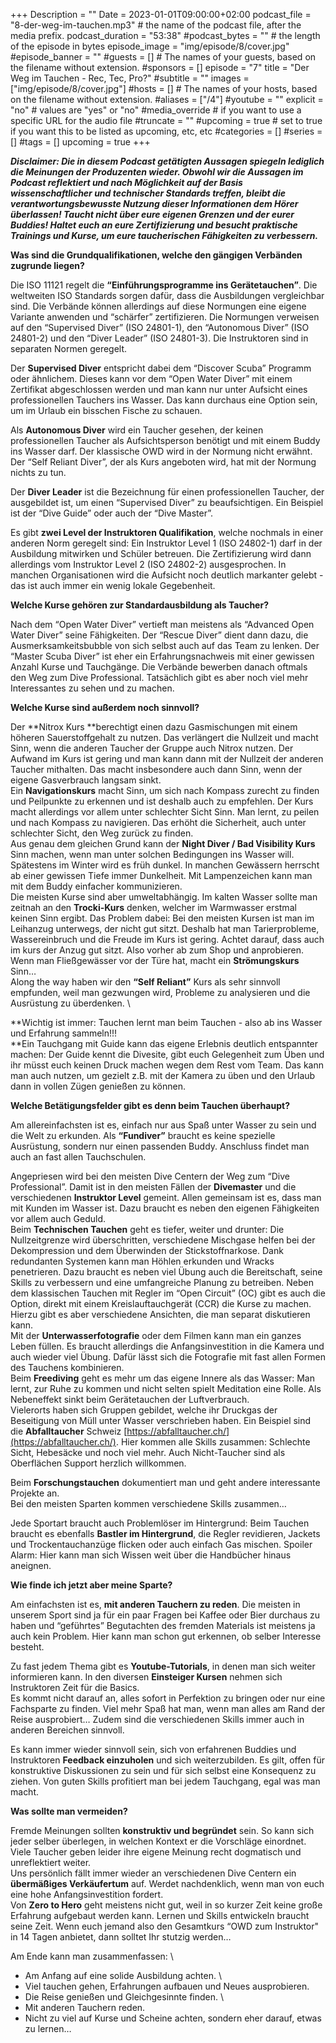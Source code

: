 +++
Description = ""
Date = 2023-01-01T09:00:00+02:00
podcast_file = "8-der-weg-im-tauchen.mp3" # the name of the podcast file, after the media prefix.
podcast_duration = "53:38"
#podcast_bytes = "" # the length of the episode in bytes
episode_image = "img/episode/8/cover.jpg"
#episode_banner = ""
#guests = [] # The names of your guests, based on the filename without extension.
#sponsors = []
episode = "7"
title = "Der Weg im Tauchen - Rec, Tec, Pro?"
#subtitle = ""
images = ["img/episode/8/cover.jpg"]
#hosts = [] # The names of your hosts, based on the filename without extension.
#aliases = ["/4"]
#youtube = ""
explicit = "no" # values are "yes" or "no"
#media_override # if you want to use a specific URL for the audio file
#truncate = ""
#upcoming = true # set to true if you want this to be listed as upcoming, etc, etc
#categories = []
#series = []
#tags = []
upcoming = true
+++

<style>
img {
max-width: 80%;
max-height: 400px;
}
</style>

**_Disclaimer: Die in diesem Podcast getätigten Aussagen spiegeln lediglich die Meinungen der Produzenten wieder. Obwohl wir die Aussagen im Podcast reflektiert und nach Möglichkeit auf der Basis wissenschaftlicher und technischer Standards treffen, bleibt die verantwortungsbewusste Nutzung dieser Informationen dem Hörer überlassen! Taucht nicht über eure eigenen Grenzen und der eurer Buddies! Haltet euch an eure Zertifizierung und besucht praktische Trainings und Kurse, um eure taucherischen Fähigkeiten zu verbessern._**

**Was sind die Grundqualifikationen, welche den gängigen Verbänden zugrunde liegen?**

Die ISO 11121 regelt die **“Einführungsprogramme ins Gerätetauchen”**. Die weltweiten ISO Standards sorgen dafür, dass die Ausbildungen vergleichbar sind. Die Verbände können allerdings auf diese Normungen eine eigene Variante anwenden und “schärfer” zertifizieren. Die Normungen verweisen auf den “Supervised Diver” (ISO 24801-1), den “Autonomous Diver” (ISO 24801-2) und den “Diver Leader” (ISO 24801-3). Die Instruktoren sind in separaten Normen geregelt. 

Der **Supervised Diver** entspricht dabei dem “Discover Scuba” Programm oder ähnlichem. Dieses kann vor dem “Open Water Diver” mit einem Zertifikat abgeschlossen werden und man kann nur unter Aufsicht eines professionellen Tauchers ins Wasser. Das kann durchaus eine Option sein, um im Urlaub ein bisschen Fische zu schauen.

Als **Autonomous Diver** wird ein Taucher gesehen, der keinen professionellen Taucher als Aufsichtsperson benötigt und mit einem Buddy ins Wasser darf. Der klassische OWD wird in der Normung nicht erwähnt. Der “Self Reliant Diver”, der als Kurs angeboten wird, hat mit der Normung nichts zu tun.

Der **Diver Leader** ist die Bezeichnung für einen professionellen Taucher, der ausgebildet ist, um einen “Supervised Diver” zu beaufsichtigen. Ein Beispiel ist der “Dive Guide” oder auch der “Dive Master”.

Es gibt **zwei Level der Instruktoren Qualifikation**, welche nochmals in einer anderen Norm geregelt sind: Ein Instruktor Level 1 (ISO 24802-1) darf in der Ausbildung mitwirken und Schüler betreuen. Die Zertifizierung wird dann allerdings vom Instruktor Level 2 (ISO 24802-2) ausgesprochen.
In manchen Organisationen wird die Aufsicht noch deutlich markanter gelebt - das ist auch immer ein wenig lokale Gegebenheit.

**Welche Kurse gehören zur Standardausbildung als Taucher?**

Nach dem “Open Water Diver” vertieft man meistens als “Advanced Open Water Diver” seine Fähigkeiten. Der “Rescue Diver” dient dann dazu, die Ausmerksamkeitsbubble von sich selbst auch auf das Team zu lenken. Der “Master Scuba Diver” ist eher ein Erfahrungsnachweis mit einer gewissen Anzahl Kurse und Tauchgänge. Die Verbände bewerben danach oftmals den Weg zum Dive Professional. Tatsächlich gibt es aber noch viel mehr Interessantes zu sehen und zu machen.

**Welche Kurse sind außerdem noch sinnvoll?**

Der **Nitrox Kurs **berechtigt einen dazu Gasmischungen mit einem höheren Sauerstoffgehalt zu nutzen. Das verlängert die Nullzeit und macht Sinn, wenn die anderen Taucher der Gruppe auch Nitrox nutzen. Der Aufwand im Kurs ist gering und man kann dann mit der Nullzeit der anderen Taucher mithalten. Das macht insbesondere auch dann Sinn, wenn der eigene Gasverbrauch langsam sinkt. \
Ein **Navigationskurs** macht Sinn, um sich nach Kompass zurecht zu finden und Peilpunkte zu erkennen und ist deshalb auch zu empfehlen. Der Kurs macht allerdings vor allem unter schlechter Sicht Sinn. Man lernt, zu peilen und nach Kompass zu navigieren. Das erhöht die Sicherheit, auch unter schlechter Sicht, den Weg zurück zu finden. \
Aus genau dem gleichen Grund kann der **Night Diver / Bad Visibility Kurs** Sinn machen, wenn man unter solchen Bedingungen ins Wasser will. Spätestens im Winter wird es früh dunkel. In manchen Gewässern herrscht ab einer gewissen Tiefe immer Dunkelheit. Mit Lampenzeichen kann man mit dem Buddy einfacher kommunizieren. \
Die meisten Kurse sind aber umweltabhängig. Im kalten Wasser sollte man zeitnah an den **Trocki-Kurs** denken, welcher im Warmwasser erstmal keinen Sinn ergibt. Das Problem dabei: Bei den meisten Kursen ist man im Leihanzug unterwegs, der nicht gut sitzt. Deshalb hat man Tarierprobleme, Wassereinbruch und die Freude im Kurs ist gering. Achtet darauf, dass auch im kurs der Anzug gut sitzt. Also vorher ab zum Shop und anprobieren. Wenn man Fließgewässer vor der Türe hat, macht ein **Strömungskurs** Sinn… \
Along the way haben wir den **“Self Reliant”** Kurs als sehr sinnvoll empfunden, weil man gezwungen wird, Probleme zu analysieren und die Ausrüstung zu überdenken. \

**Wichtig ist immer: Tauchen lernt man beim Tauchen - also ab ins Wasser und Erfahrung sammeln!!! \
**Ein Tauchgang mit Guide kann das eigene Erlebnis deutlich entspannter machen: Der Guide kennt die Divesite, gibt euch Gelegenheit zum Üben und ihr müsst euch keinen Druck machen wegen dem Rest vom Team. Das kann man auch nutzen, um gezielt z.B. mit der Kamera zu üben und den Urlaub dann in vollen Zügen genießen zu können.


**Welche Betätigungsfelder gibt es denn beim Tauchen überhaupt?**

Am allereinfachsten ist es, einfach nur aus Spaß unter Wasser zu sein und die Welt zu erkunden. Als **“Fundiver”** braucht es keine spezielle Ausrüstung, sondern nur einen passenden Buddy. Anschluss findet man auch an fast allen Tauchschulen.

Angepriesen wird bei den meisten Dive Centern der Weg zum “Dive Professional”. Damit ist in den meisten Fällen der **Divemaster** und die verschiedenen **Instruktor Level** gemeint. Allen gemeinsam ist es, dass man mit Kunden im Wasser ist. Dazu braucht es neben den eigenen Fähigkeiten vor allem auch Geduld. \
Beim **Technischen Tauchen** geht es tiefer, weiter und drunter: Die Nullzeitgrenze wird überschritten, verschiedene Mischgase helfen bei der Dekompression und dem Überwinden der Stickstoffnarkose. Dank redundanten Systemen kann man Höhlen erkunden und Wracks penetrieren. Dazu braucht es neben viel Übung auch die Bereitschaft, seine Skills zu verbessern und eine umfangreiche Planung zu betreiben. Neben dem klassischen Tauchen mit Regler im “Open Circuit” (OC) gibt es auch die Option, direkt mit einem Kreislauftauchgerät (CCR) die Kurse zu machen. Hierzu gibt es aber verschiedene Ansichten, die man separat diskutieren kann. \
Mit der **Unterwasserfotografie** oder dem Filmen kann man ein ganzes Leben füllen. Es braucht allerdings die Anfangsinvestition in die Kamera und auch wieder viel Übung. Dafür lässt sich die Fotografie mit fast allen Formen des Tauchens kombinieren. \
Beim **Freediving** geht es mehr um das eigene Innere als das Wasser: Man lernt, zur Ruhe zu kommen und nicht selten spielt Meditation eine Rolle. Als Nebeneffekt sinkt beim Gerätetauchen der Luftverbrauch. \
Vielerorts haben sich Gruppen gebildet, welche ihr Druckgas der Beseitigung von Müll unter Wasser verschrieben haben. Ein Beispiel sind die **Abfalltaucher** Schweiz [https://abfalltaucher.ch/](https://abfalltaucher.ch/). Hier kommen alle Skills zusammen: Schlechte Sicht, Hebesäcke und noch viel mehr. Auch Nicht-Taucher sind als Oberflächen Support herzlich willkommen.

Beim **Forschungstauchen** dokumentiert man und geht andere interessante Projekte an. \
Bei den meisten Sparten kommen verschiedene Skills zusammen…

Jede Sportart braucht auch Problemlöser im Hintergrund: Beim Tauchen braucht es ebenfalls **Bastler im Hintergrund**, die Regler revidieren, Jackets und Trockentauchanzüge flicken oder auch einfach Gas mischen. Spoiler Alarm: Hier kann man sich Wissen weit über die Handbücher hinaus aneignen.

**Wie finde ich jetzt aber meine Sparte?**

Am einfachsten ist es, **mit anderen Tauchern zu reden**. Die meisten in unserem Sport sind ja für ein paar Fragen bei Kaffee oder Bier durchaus zu haben und “geführtes” Begutachten des fremden Materials ist meistens ja auch kein Problem. Hier kann man schon gut erkennen, ob selber Interesse besteht.

Zu fast jedem Thema gibt es **Youtube-Tutorials**, in denen man sich weiter informieren kann. In den diversen **Einsteiger Kursen** nehmen sich Instruktoren Zeit für die Basics. \
Es kommt nicht darauf an, alles sofort in Perfektion zu bringen oder nur eine Fachsparte zu finden. Viel mehr Spaß hat man, wenn man alles am Rand der Reise ausprobiert… Zudem sind die verschiedenen Skills immer auch in anderen Bereichen sinnvoll.

Es kann immer wieder sinnvoll sein, sich von erfahrenen Buddies und Instruktoren **Feedback einzuholen** und sich weiterzubilden. Es gilt, offen für konstruktive Diskussionen zu sein und für sich selbst eine Konsequenz zu ziehen. Von guten Skills profitiert man bei jedem Tauchgang, egal was man macht.


**Was sollte man vermeiden?**

Fremde Meinungen sollten **konstruktiv und begründet** sein. So kann sich jeder selber überlegen, in welchen Kontext er die Vorschläge einordnet. Viele Taucher geben leider ihre eigene Meinung recht dogmatisch und unreflektiert weiter. \
Uns persönlich fällt immer wieder an verschiedenen Dive Centern ein **übermäßiges Verkäufertum** auf. Werdet nachdenklich, wenn man von euch eine hohe Anfangsinvestition fordert. \
Von **Zero to Hero** geht meistens nicht gut, weil in so kurzer Zeit keine große Erfahrung aufgebaut werden kann. Lernen und Skills entwickeln braucht seine Zeit. Wenn euch jemand also den Gesamtkurs “OWD zum Instruktor" in 14 Tagen anbietet, dann solltet Ihr stutzig werden…

Am Ende kann man zusammenfassen: \

- Am Anfang auf eine solide Ausbildung achten. \
- Viel tauchen gehen, Erfahrungen aufbauen und Neues ausprobieren.
- Die Reise genießen und Gleichgesinnte finden. \
- Mit anderen Tauchern reden.
- Nicht zu viel auf Kurse und Scheine achten, sondern eher darauf, etwas zu lernen…

